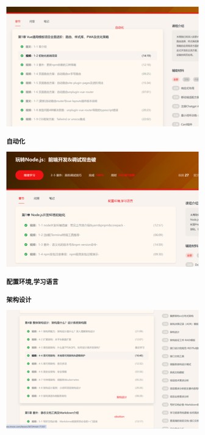 ![image.png](https://raw.githubusercontent.com/youtubhexo/obsition-images-zhangwangyan/main/20250719065724.png)


### **自动化**


![image.png](https://raw.githubusercontent.com/youtubhexo/obsition-images-zhangwangyan/main/20250719065925.png)


### 配置环境,学习语言




### 架构设计
![image.png](https://raw.githubusercontent.com/youtubhexo/obsition-images-zhangwangyan/main/20250719070048.png)


